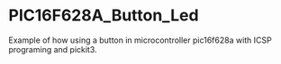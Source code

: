 # PIC16F628A_Button_Led
Example of how using a button in microcontroller pic16f628a with ICSP programing and pickit3.
